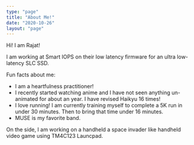 ```yaml
---
type: "page"
title: "About Me!"
date: "2020-10-26"
layout: "page"
---
```


Hi! I am Rajat! 

I am working at Smart IOPS on their low latency firmware for an ultra low-latency SLC SSD. 

Fun facts about me:
  * I am a heartfulness practitioner!
  * I recently started watching anime and I have not seen anything un-animated for about an year. I have revised Haikyu 16 times!
  * I love running! I am currently training myself to complete a 5K run in under 30 minutes. Then to bring that time under 16 minutes.
  * MUSE is my favorite band.

On the side, I am working on a handheld a space invader like handheld video game using TM4C123 Launcpad.
